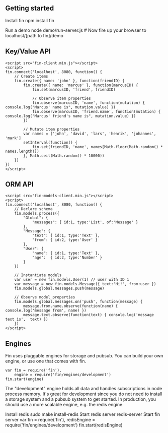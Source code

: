 Getting started
---------------
Install fin
	npm install fin

Run a demo
	node demo/run-server.js
	# Now fire up your browser to localhost/[path to fin]/demo

Key/Value API
-------------
	<script src="fin-client.min.js"></script>
	<script>
	fin.connect('localhost', 8080, function() {
		// Create items
		fin.create({ name: 'john' }, function(friendID) {
			fin.create({ name: 'marcus' }, function(marcusID) {
				fin.set(marcusID, 'friend', friendID)

				// Observe item properties
				fin.observe(marcusID, 'name', function(mutation) { console.log("Marcus' name is", mutation.value) })
				fin.observe(marcusID, 'friend.name', function(mutation) { console.log("Marcus' friend's name is", mutation.value) })
			})

			// Mutate item properties
			var names = ['john', 'david', 'lars', 'henrik', 'johannes', 'mark']
			setInterval(function() {
				fin.set(friendID, 'name', names[Math.floor(Math.random() * names.length)])
			}, Math.ceil(Math.random() * 10000))
		})
	})
	</script>

ORM API
-------
	<script src="fin-models-client.min.js"></script>
	<script>
	fin.connect('localhost', 8080, function() {
		// Declare schema
		fin.models.process({
			"Global": {
				"messages": { id:1, type:'List', of:'Message' }
			},
			"Message": {
				"text": { id:1, type:'Text' },
				"from": { id:2, type:'User' }
			},
			"User": {
				"name": { id:1, type:'Text' },
				"age":  { id:2, type:'Number' }
			}
		})

		// Instantiate models
		var user = new fin.models.User(1) // user with ID 1
		var message = new fin.models.Message({ text:'Hi!', from:user })
		fin.models.global.messages.push(message)
		
		// Observe model properties
		fin.models.global.messages.on('push', function(message) {
			message.from.name.observe(function(name) { console.log('message from', name) })
			message.text.observe(function(text) { console.log('message text is',  text) })
		})
	</script>

Engines
-------
Fin uses pluggable engines for storage and pubsub. You can build your own engine, or use one that comes with fin.
	
	var fin = require('fin'),
		engine = require('fin/engines/development')
	fin.start(engine)

The "development" engine holds all data and handles subscriptions in node process memory. It's great for development since you do not need to install a storage system and a pubsub system to get started. In production, you should use a more scalable engine, e.g. the redis engine:

Install redis
	sudo make install-redis
Start redis server
	redis-server
Start fin server
	var fin = require('fin'), redisEngine = require('fin/engines/development')
	fin.start(redisEngine)

